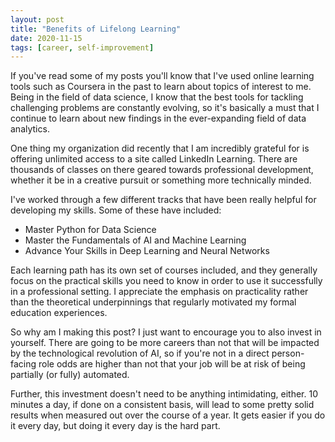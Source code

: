 ```yaml
---
layout: post
title: "Benefits of Lifelong Learning"
date: 2020-11-15
tags: [career, self-improvement] 
---
```


If you've read some of my posts you'll know that I've used online learning tools such as Coursera in the past to learn about topics of interest to me. Being in the field of data science, I know that the best tools for tackling challenging problems are constantly evolving, so it's basically a must that I continue to learn about new findings in the ever-expanding field of data analytics. 

One thing my organization did recently that I am incredibly grateful for is offering unlimited access to a site called LinkedIn Learning. There are thousands of classes on there geared towards professional development, whether it be in a creative pursuit or something more technically minded. 

I've worked through a few different tracks that have been really helpful for developing my skills. Some of these have included:
* Master Python for Data Science
* Master the Fundamentals of AI and Machine Learning
* Advance Your Skills in Deep Learning and Neural Networks

Each learning path has its own set of courses included, and they generally focus on the practical skills you need to know in order to use it successfully in a professional setting. I appreciate the emphasis on practicality rather than the theoretical underpinnings that regularly motivated my formal education experiences.

So why am I making this post? I just want to encourage you to also invest in yourself. There are going to be more careers than not that will be impacted by the technological revolution of AI, so if you're not in a direct person-facing role odds are higher than not that your job will be at risk of being partially (or fully) automated. 

Further, this investment doesn't need to be anything intimidating, either. 10 minutes a day, if done on a consistent basis, will lead to some pretty solid results when measured out over the course of a year. It gets easier if you do it every day, but doing it every day is the hard part. 
